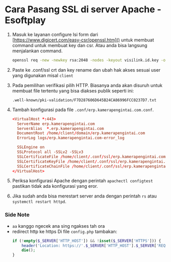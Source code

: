 # Cara Pasang SSL di server Apache - Esoftplay

1. Masuk ke layanan configure
   Isi form dari [https://www.digicert.com/easy-csr/openssl.htm]() untuk membuat command untuk membuat key dan csr.
   Atau anda bisa langsung menjalankan command.

   ``` sh
   openssl req -new -newkey rsa:2048 -nodes -keyout visilink.id.key -out visilink.id.csr
   ```

2. Paste ke .conf/ssl crt dan key rename dan ubah hak akses sesuai user yang digunakan misal `client`

3. Pada pemilihan verifikasi pilih HTTP.
   Biasanya anda akan disuruh untuk membuat file tertentu yang bisa diakses publik seperti ini:
   ```
   .well-known/pki-validation/F7D287606D645B24CA86996FCC0237D7.txt
   ```

3. Tambah konfigurasi pada file `.conf/erp.kamerapengintai.com.conf`.
   ``` conf
   <VirtualHost *:443>
     ServerName erp.kamerapengintai.com
     ServerAlias  *.erp.kamerapengintai.com
     DocumentRoot /home/client/domain/erp.kamerapengintai.com
     ErrorLog logs/erp.kamerapengintai.com-error_log
   
     SSLEngine on
     SSLProtocol all -SSLv2 -SSLv3
     SSLCertificateFile /home/client/.conf/ssl/erp.kamerapengintai.com.crt
     SSLCertificateKeyFile /home/client/.conf/ssl/erp.kamerapengintai.com.key
     SSLCertificateChainFile /home/client/.conf/ssl/erp.kamerapengintai.com.ca.crt # Gabungan dari _root dan _intermediate jika ada format spt ini
   </VirtualHost>
   ```

4. Periksa konfigurasi Apache dengan perintah `apachectl configtest` pastikan tidak ada konfigurasi yang eror.

5. Jika sudah anda bisa merestart server anda dengan perintah `rs` atau `systemctl restart httpd`.

### Side Note
- `aa` kanggo ngecek ana sing ngakses tah ora
- redirect http ke https
  Di file `config.php` tambakan:
  ``` php
  if (!empty($_SERVER['HTTP_HOST']) && !isset($_SERVER['HTTPS'])) {
      header('Location: https://'.$_SERVER['HTTP_HOST'].$_SERVER['REQUEST_URI']);
	  die();
  }
  ```

